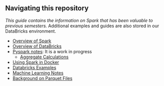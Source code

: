 ## Navigating this repository

_This guide contains the information on Spark that has been valuable to previous semesters._  Additional examples and guides are also stored in our DataBricks environment.

- [Overview of Spark](spark_overview.md)
- [Overview of DataBricks](databricks/readme.md)
- [Pyspark notes](pyspark.md): It is a work in progress
    - [Aggregate Calculations](aggregate_calculations.md)
- [Using Spark in Docker](configuration_docker.md)
- [Databricks Examples](databricks/readme.md)
- [Machine Learning Notes](machine_learning/README.md)
- [Background on Parquet Files](https://github.com/hathawayj/medium-data)
